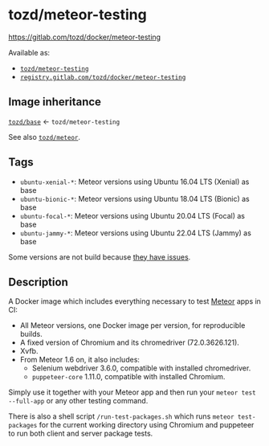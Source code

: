 # tozd/meteor-testing

<https://gitlab.com/tozd/docker/meteor-testing>

Available as:

- [`tozd/meteor-testing`](https://hub.docker.com/r/tozd/meteor-testing)
- [`registry.gitlab.com/tozd/docker/meteor-testing`](https://gitlab.com/tozd/docker/meteor-testing/container_registry)

## Image inheritance

[`tozd/base`](https://gitlab.com/tozd/docker/base) ← `tozd/meteor-testing`

See also [`tozd/meteor`](https://gitlab.com/tozd/docker/meteor).

## Tags

- `ubuntu-xenial-*`: Meteor versions using Ubuntu 16.04 LTS (Xenial) as base
- `ubuntu-bionic-*`: Meteor versions using Ubuntu 18.04 LTS (Bionic) as base
- `ubuntu-focal-*`: Meteor versions using Ubuntu 20.04 LTS (Focal) as base
- `ubuntu-jammy-*`: Meteor versions using Ubuntu 22.04 LTS (Jammy) as base

Some versions are not build because [they have issues](https://gitlab.com/tozd/docker/meteor/-/blob/master/blocklist.txt).

## Description

A Docker image which includes everything necessary to test [Meteor](https://www.meteor.com/) apps in CI:

- All Meteor versions, one Docker image per version, for reproducible builds.
- A fixed version of Chromium and its chromedriver (72.0.3626.121).
- Xvfb.
- From Meteor 1.6 on, it also includes:
  - Selenium webdriver 3.6.0, compatible with installed chromedriver.
  - `puppeteer-core` 1.11.0, compatible with installed Chromium.

Simply use it together with your Meteor app and then run your
`meteor test --full-app` or any other testing command.

There is also a shell script `/run-test-packages.sh` which runs `meteor test-packages` for the current
working directory using Chromium and puppeteer to run both client and server package tests.
